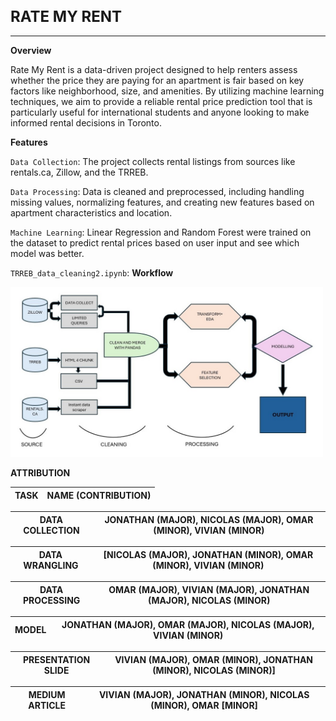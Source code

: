 **<h1 style="font-size: 24px;">RATE MY RENT</h1>**<hr>

**Overview**

Rate My Rent is a data-driven project designed to help renters assess whether the price they are paying for an apartment is fair based on key factors like neighborhood, size, and amenities. By utilizing machine learning techniques, we aim to provide a reliable rental price prediction tool that is particularly useful for international students and anyone looking to make informed rental decisions in Toronto.

**Features**

`Data Collection`: The project collects rental listings from sources like rentals.ca, Zillow, and the TRREB.

`Data Processing`: Data is cleaned and preprocessed, including handling missing values, normalizing features, and creating new features based on apartment characteristics and location.

`Machine Learning`: Linear Regression and Random Forest were trained on the dataset to predict rental prices based on user input and see which model was better.

`TRREB_data_cleaning2.ipynb`: 
**Workflow**

 <img src="https://github.com/Positiveproton9/CME538projectTeam10/blob/main/Rent%20Data/DATA%20UNNDER.jpg" alt="Overview of Rate my rent project's pipeline" width="500">
 
 **ATTRIBUTION**
 
 |**TASK** | **NAME (CONTRIBUTION)**|
 |----------|-----------------------|
 
 | DATA COLLECTION | JONATHAN (MAJOR), NICOLAS (MAJOR), OMAR (MINOR), VIVIAN (MINOR) |
 |----------|-----------------------|
 
 | DATA WRANGLING | [NICOLAS (MAJOR), JONATHAN (MINOR), OMAR (MINOR), VIVIAN (MINOR) |
 |-----------------|------------------------|

| DATA PROCESSING | OMAR (MAJOR), VIVIAN (MAJOR), JONATHAN (MAJOR), NICOLAS (MINOR) |
 |-----------------|------------------------|
 
 | MODEL | JONATHAN (MAJOR), OMAR (MAJOR), NICOLAS (MAJOR), VIVIAN (MINOR) |
 |-----------------|------------------------|
 
 | PRESENTATION SLIDE | VIVIAN (MAJOR), OMAR (MINOR), JONATHAN (MINOR), NICOLAS (MINOR)] |
 |---------------|------------------|

 | MEDIUM ARTICLE | VIVIAN (MAJOR), JONATHAN (MINOR), NICOLAS (MINOR), OMAR [MINOR] |
 |---------------|------------------|
 
 
 

